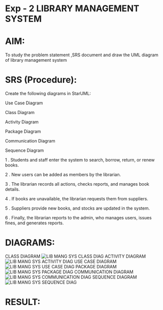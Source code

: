 # Exp - 2 LIBRARY MANAGEMENT SYSTEM

# AIM:

To study the problem statement ,SRS document and draw the UML diagram of library management system

# SRS (Procedure):

Create the following diagrams in StarUML:

Use Case Diagram

Class Diagram

Activity Diagram

Package Diagram

Communication Diagram

Sequence Diagram

1 . Students and staff enter the system to search, borrow, return, or renew books.

2 . New users can be added as members by the librarian.

3 . The librarian records all actions, checks reports, and manages book details.

4 . If books are unavailable, the librarian requests them from suppliers.

5 . Suppliers provide new books, and stocks are updated in the system.

6 . Finally, the librarian reports to the admin, who manages users, issues fines, and generates reports.


# DIAGRAMS:
CLASS DIAGRAM
![LIB MANG SYS CLASS DIAG](https://github.com/user-attachments/assets/f3ca4949-d8e8-4697-836a-b918c975dfe9)
ACTIVITY DIAGRAM
![LIB MANG SYS ACTIVITY DIAG](https://github.com/user-attachments/assets/80e576ca-f404-46f2-a1d1-079c2ee0ac8c)
USE CASE DIAGRAM
![LIB MANG SYS USE CASE DIAG](https://github.com/user-attachments/assets/3df6d8b5-839a-48d4-9813-b46e78e3eb52)
PACKAGE DIAGRAM
![LIB MANG SYS PACKAGE DIAG](https://github.com/user-attachments/assets/40e1bb5f-225f-4891-9c4b-8bff9c399b26)
COMMUNICATION DIAGRAM
![LIB MANG SYS COMMUNICATION DIAG](https://github.com/user-attachments/assets/f30177f6-ca8c-4101-be4b-876e591382c2)
SEQUENCE DIAGRAM
![LIB MANG SYS SEQUENCE DIAG](https://github.com/user-attachments/assets/4ed95350-b3e2-4208-9263-9491be161b52)


# RESULT:
